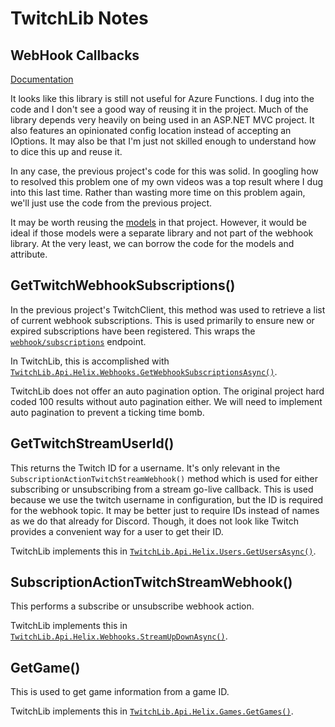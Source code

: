 # TwitchLib Notes

## WebHook Callbacks

[Documentation](https://github.com/TwitchLib/TwitchLib.Webhook)

It looks like this library is still not useful for Azure Functions.
I dug into the code and I don't see a good way of reusing it in the project.
Much of the library depends very heavily on being used in an ASP.NET MVC project.
It also features an opinionated config location instead of accepting an IOptions.
It may also be that I'm just not skilled enough to understand how to dice this up and reuse it.

In any case, the previous project's code for this was solid.
In googling how to resolved this problem one of my own videos was a top result where I dug into this last time.
Rather than wasting more time on this problem again, we'll just use the code from the previous project.

It may be worth reusing the [models](https://github.com/TwitchLib/TwitchLib.Webhook/tree/master/src/TwitchLib.Webhook/Models) in that project.
However, it would be ideal if those models were a separate library and not part of the webhook library.
At the very least, we can borrow the code for the models and attribute.

## GetTwitchWebhookSubscriptions()

In the previous project's TwitchClient, this method was used to retrieve a list of current webhook subscriptions.
This is used primarily to ensure new or expired subscriptions have been registered.
This wraps the [`webhook/subscriptions`](https://dev.twitch.tv/docs/api/reference/#get-webhook-subscriptions) endpoint.

In TwitchLib, this is accomplished with [`TwitchLib.Api.Helix.Webhooks.GetWebhookSubscriptionsAsync()`](https://github.com/TwitchLib/TwitchLib.Api/blob/a4de07db8f7a4bb516021aa9cd0ea5921e90f05a/TwitchLib.Api.Helix/Webhooks.cs#L19).

TwitchLib does not offer an auto pagination option.
The original project hard coded 100 results without auto pagination either.
We will need to implement auto pagination to prevent a ticking time bomb.

## GetTwitchStreamUserId()

This returns the Twitch ID for a username.
It's only relevant in the `SubscriptionActionTwitchStreamWebhook()` method which is used for either subscribing or unsubscribing from a stream go-live callback.
This is used because we use the twitch username in configuration, but the ID is required for the webhook topic.
It may be better just to require IDs instead of names as we do that already for Discord.
Though, it does not look like Twitch provides a convenient way for a user to get their ID.

TwitchLib implements this in [`TwitchLib.Api.Helix.Users.GetUsersAsync()`](https://github.com/TwitchLib/TwitchLib.Api/blob/a4de07db8f7a4bb516021aa9cd0ea5921e90f05a/TwitchLib.Api.Helix/Users.cs#L19).

## SubscriptionActionTwitchStreamWebhook()

This performs a subscribe or unsubscribe webhook action.

TwitchLib implements this in [`TwitchLib.Api.Helix.Webhooks.StreamUpDownAsync()`](https://github.com/TwitchLib/TwitchLib.Api/blob/a4de07db8f7a4bb516021aa9cd0ea5921e90f05a/TwitchLib.Api.Helix/Webhooks.cs#L77).

## GetGame()

This is used to get game information from a game ID.

TwitchLib implements this in [`TwitchLib.Api.Helix.Games.GetGames()`](https://github.com/TwitchLib/TwitchLib.Api/blob/a4de07db8f7a4bb516021aa9cd0ea5921e90f05a/TwitchLib.Api.Helix/Games.cs#L19).
